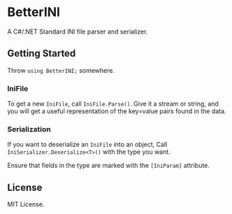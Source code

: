 # BetterINI
A C#/.NET Standard INI file parser and serializer.

## Getting Started
Throw `using BetterINI;` somewhere.

### IniFile
To get a new `IniFile`, call `IniFile.Parse()`. Give it a stream or string, and you will get a useful representation of the key=value pairs found in the data.

### Serialization
If you want to deserialize an `IniFile` into an object, Call `IniSerializer.Deserialize<T>()` with the type you want.

Ensure that fields in the type are marked with the `[IniParam]` attribute.

## License
MIT License.